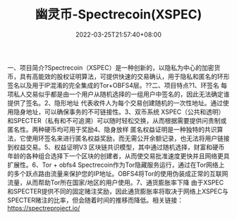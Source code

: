 ﻿---
weight: 
title: "幽灵币-Spectrecoin(XSPEC)"
description: "Spectrecoin（XSPEC）是一种创新的，以隐私为中心的加密货币，具有高能效的股权证明算法，可提供快速的交易确认，用于隐私和匿名的环形签名以及用于IP混淆的完全集成的Tor+OBFS4层"
date: 2022-03-25T21:57:40+08:00
lastmod: 2022-03-25T16:45:40+08:00
draft: false
authors: ["Metabd"]
featuredImage: "youlingbi-spectrecoinxspec.webp"
link: ""
tags: ["数字代币","幽灵币-Spectrecoin(XSPEC)"]
categories: ["navigation"]
navigation: ["数字代币"]
lightgallery: true
toc: true
pinned: false
recommend: false
recommend1: false
---
一、项目简介?Spectrecoin（XSPEC）是一种创新的，以隐私为中心的加密货币，具有高能效的股权证明算法，可提供快速的交易确认，用于隐私和匿名的环形签名以及用于IP混淆的完全集成的Tor+OBFS4层。??二、项目特点?1、环签名
每项私人交易似乎都是由一个用户从随机选择的一组用户中签名的，因此无法确定谁提供了签名。2、隐形地址
代表收件人为每个交易创建随机的一次性地址。通过使用隐身地址，可以确保事务的不可链接性。3、双币系统
XSPEC（公共和透明）和SPECTER（私有和不可追溯）可以随时轻松交换，从而根据需要提供问责制或匿名性。两种硬币均可用于奖励4、隐身放样
匿名权益证明是一种独特的共识算法，它使用环签名来进行匿名权益奖励，而无需公开余额记录，也无法将用户链接到权益交易。5、权益证明V3
区块链共识模型，其中通过随机选择，财富和硬币年龄的各种组合选择下一个区块的创建者，从而使交易批准速度更快并且网络更具扩展性。6、Tor + obfs4
Spectrecoin作为Tor隐藏服务运行，通过在Tor网络上的多个跃点路由流量来保护您的IP地址。OBFS4将Tor的使用伪装成正常的互联网流量，从而帮助Tor所在国家/地区的用户使用。7、通货膨胀率下降
由于XSPEC和SPECTER提供不同的固定赌注奖励，因此通货膨胀率将取决于网络上XSPEC与SPECTER赌注的比率，但会随着时间的推移而降低。相关链接：
https://spectreproject.io/
